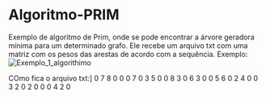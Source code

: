 # Algoritmo-PRIM
Exemplo de algoritmo de Prim, onde se pode encontrar a árvore geradora mínima para um determinado grafo.
Ele recebe um arquivo txt com uma matriz com os pesos das arestas de acordo com a sequência.
Exemplo:
![Exemplo_1_algorithimo](https://user-images.githubusercontent.com/82854920/188879214-04db29b8-867d-4f3c-be68-9e70ee765857.JPG)

COmo fica o arquivo txt:]
0 7 8 0 0 0
7 0 3 5 0 0
8 3 0 6 3 0
0 5 6 0 2 4
0 0 3 2 0 2
0 0 0 4 2 0
